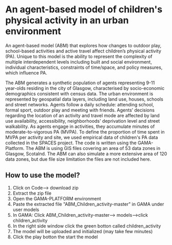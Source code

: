 # An agent-based model of children's physical activity in an urban environment

An agent-based model (ABM) that explores how changes to outdoor play, school-based activities and active travel affect children’s physical activity (PA). Unique to this model is the ability to represent the complexity of multiple interdependent levels including built and social environment, individual characteristics, constraints of time/space, and policy measures, which influence PA. 

The ABM generates a synthetic population of agents representing 9-11 year-olds residing in the city of Glasgow, characterised by socio-economic demographics consistent with census data. The urban environment is represented by geospatial data layers, including land use, houses, schools and street networks. Agents follow a daily schedule: attending school, formal sport, outdoor play and meeting with friends. Agents’ decisions regarding the location of an activity and travel mode are affected by land use availability, accessibility, neighborhoods' deprivation level and street walkability. As agents engage in activities, they accumulate minutes of moderate-to-vigorous PA (MVPA). To define the proportion of time spent in MVPA per activity and site, we used empirical data of children's PA data collected in the SPACES project. 
The code is written using the GAMA-Platform.
The ABM is using GIS files covering an area of 53 data zones in Glasgow, Scotalnd. The ABM can also simulate a more extensive area of 120 data zones, but due file size limitation  the files are not included here.   

## How to use the model?
1) Click on Code--> download zip
2) Extract the zip file
3) Open the GAMA-PLATFORM environment
4) Paste the extracted file "ABM_Children_activity-master" in GAMA under user models
5) In GAMA: Click ABM_Children_activity-master--> models-->click children_activity
6) In the right side window click the green botton called children_activity
7) The model will be uploaded and initialized (may take few minutes)
8) Click the play botton the start the model
 

